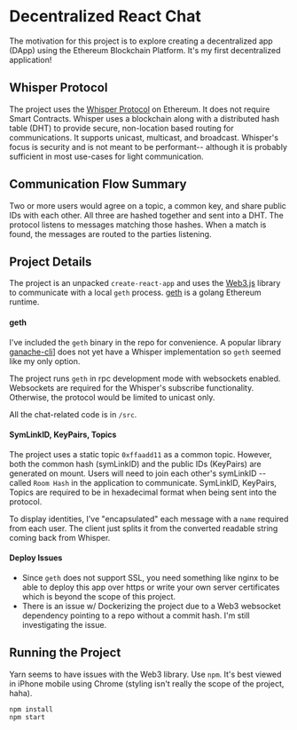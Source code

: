 # Decentralized React Chat

The motivation for this project is to explore creating a decentralized app (DApp) using the Ethereum Blockchain Platform. It's my first decentralized application!

## Whisper Protocol
The project uses the [Whisper Protocol](https://github.com/ethereum/wiki/wiki/Whisper) on Ethereum. It does not require Smart Contracts. Whisper uses a blockchain along with a distributed hash table (DHT) to provide secure, non-location based routing for communications. It supports unicast, multicast, and broadcast. Whisper's focus is security and is not meant to be performant-- although it is probably sufficient in most use-cases for light communication.

## Communication Flow Summary
Two or more users would agree on a topic, a common key, and share public IDs with each other. All three are hashed together and sent into a DHT. The protocol listens to messages matching those hashes. When a match is found, the messages are routed to the parties listening.

## Project Details
The project is an unpacked `create-react-app` and uses the [Web3.js](https://github.com/ethereum/web3.js/) library to communicate with a local `geth` process. [geth](https://github.com/ethereum/go-ethereum/wiki/geth) is a golang Ethereum runtime.

#### geth
I've included the `geth` binary in the repo for convenience. A popular library [ganache-cli](https://github.com/trufflesuite/ganache-cli)] does not yet have a Whisper implementation so `geth` seemed like my only option.

The project runs `geth` in rpc development mode with websockets enabled. Websockets are required for the Whisper's subscribe functionality. Otherwise, the protocol would be limited to unicast only.

All the chat-related code is in `/src`.

#### SymLinkID, KeyPairs, Topics
The project uses a static topic `0xffaadd11` as a common topic. However, both the common hash (symLinkID) and the public IDs (KeyPairs) are generated on mount. Users will need to join each other's symLinkID -- called `Room Hash` in the application to communicate. SymLinkID, KeyPairs, Topics are required to be in hexadecimal format when being sent into the protocol.

To display identities, I've "encapsulated" each message with a `name` required from each user. The client just splits it from the converted readable string coming back from Whisper.

#### Deploy Issues
- Since `geth` does not support SSL, you need something like nginx to be able to deploy this app over https or write your own server certificates which is beyond the scope of this project.
- There is an issue w/ Dockerizing the project due to a Web3 websocket dependency pointing to a repo without a commit hash. I'm still investigating the issue.

## Running the Project
Yarn seems to have issues with the Web3 library. Use `npm`.
It's best viewed in iPhone mobile using Chrome (styling isn't really the scope of the project, haha).

```
npm install
npm start
```